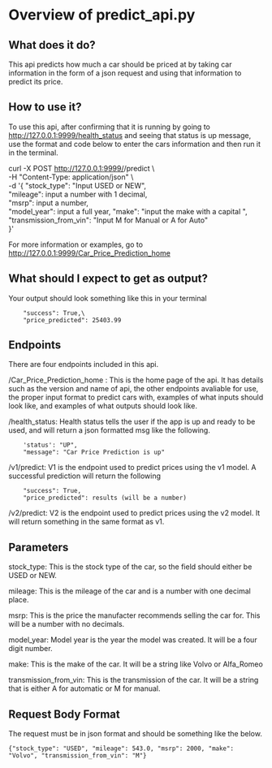 # Overview of predict_api.py 

## What does it do?
This api predicts how much a car should be priced at by taking car information in the form of a json request and using that information to predict its price.

## How to use it?
To use this api, after confirming that it is running by going to http://127.0.0.1:9999/health_status and seeing that status is up message, use the format and code below to enter the cars information and then run it in the terminal.

curl -X POST http://127.0.0.1:9999/<v1 or v2>/predict \\\
-H "Content-Type: application/json" \\\
-d '{
    "stock_type": "Input USED or NEW",\
    "mileage": input a number with 1 decimal,\
    "msrp": input a number,\
    "model_year": input a full year,
    "make": "input the make with a capital ",\
    "transmission_from_vin": "Input M for Manual or A for Auto"\
}'

For more information or examples, go to 
http://127.0.0.1:9999/Car_Price_Prediction_home

## What should I expect to get as output?
Your output should look something like this in your terminal

        "success": True,\
        "price_predicted": 25403.99

## Endpoints
There are four endpoints included in this api.

/Car_Price_Prediction_home : This is the home page of the api. It has details such as the version and name of api, the other endpoints avaliable for use, the proper input format to predict cars with, examples of what inputs should look like, and examples of what outputs should look like.


/health_status: Health status tells the user if the app is up and ready to be used, and will return a json formatted msg like the following.

        'status': "UP",
        "message": "Car Price Prediction is up"


/v1/predict: V1 is the endpoint used to predict prices using the v1 model. A successful prediction will return the following

        "success": True,
        "price_predicted": results (will be a number)

/v2/predict: V2 is the endpoint used to predict prices using the v2 model. It will return something in the same format as v1.

## Parameters

stock_type: This is the stock type of the car, so the field should either be USED or NEW.

mileage: This is the mileage of the car and is a number with  one decimal place.

msrp: This is the price the manufacter recommends selling the car for. This will be a number with no decimals.

model_year: Model year is the year the model was created. It will be a four digit number.

make: This is the make of the car. It will be a string like Volvo or Alfa_Romeo

transmission_from_vin: This is the transmission of the car. It will be a string that is either A for automatic or M for manual.

## Request Body Format
The request must be in json format and should be something like the below.

    {"stock_type": "USED", "mileage": 543.0, "msrp": 2000, "make": "Volvo", "transmission_from_vin": "M"}